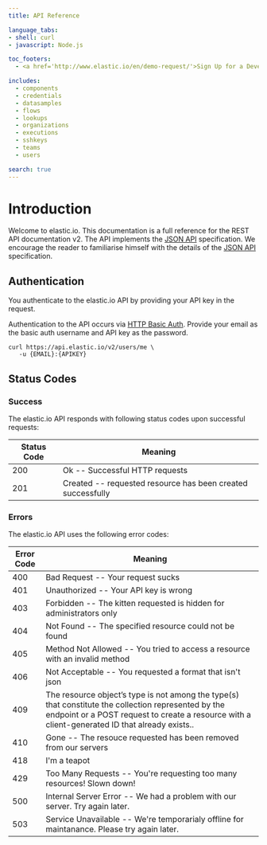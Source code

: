 ```yaml
---
title: API Reference

language_tabs:
- shell: curl
- javascript: Node.js

toc_footers:
  - <a href='http://www.elastic.io/en/demo-request/'>Sign Up for a Developer Key</a>

includes:
  - components
  - credentials
  - datasamples
  - flows
  - lookups
  - organizations
  - executions
  - sshkeys
  - teams
  - users

search: true
---
```


# Introduction

Welcome to elastic.io. This documentation is a full reference for the REST API documentation v2.
The API implements the [JSON API](http://jsonapi.org) specification. We encourage the reader to familiarise himself
with the details of the [JSON API](http://jsonapi.org) specification.


## Authentication

You authenticate to the elastic.io API by providing your API key in the request.

Authentication to the API occurs via [HTTP Basic Auth](http://en.wikipedia.org/wiki/Basic_access_authentication). Provide your email as the basic auth username and API key as the password.

```shell
curl https://api.elastic.io/v2/users/me \
   -u {EMAIL}:{APIKEY}
```


## Status Codes

### Success

The elastic.io API responds with following status codes upon successful requests:


Status Code | Meaning
---------- | -------
200 | Ok -- Successful HTTP requests
201 | Created --  requested resource has been created successfully

### Errors

The elastic.io API uses the following error codes:


Error Code | Meaning
---------- | -------
400 | Bad Request -- Your request sucks
401 | Unauthorized -- Your API key is wrong
403 | Forbidden -- The kitten requested is hidden for administrators only
404 | Not Found -- The specified resource could not be found
405 | Method Not Allowed -- You tried to access a resource with an invalid method
406 | Not Acceptable -- You requested a format that isn't json
409 | The resource object’s type is not among the type(s) that constitute the collection represented by the endpoint or a POST request to create a resource with a client-generated ID that already exists..
410 | Gone -- The resouce requested has been removed from our servers
418 | I'm a teapot
429 | Too Many Requests -- You're requesting too many resources! Slown down!
500 | Internal Server Error -- We had a problem with our server. Try again later.
503 | Service Unavailable -- We're temporarialy offline for maintanance. Please try again later.
